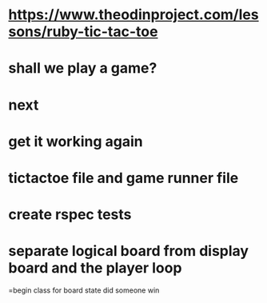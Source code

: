 # https://www.theodinproject.com/lessons/ruby-tic-tac-toe
# shall we play a game?

# next
# get it working again
# tictactoe file and game runner file
# create rspec tests
# separate logical board from display board and the player loop
=begin
class for board state 
  did someone win
